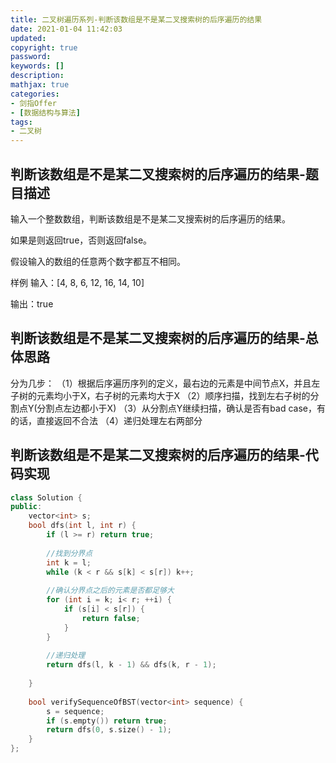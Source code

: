 ```yaml
---
title: 二叉树遍历系列-判断该数组是不是某二叉搜索树的后序遍历的结果
date: 2021-01-04 11:42:03
updated:
copyright: true
password:
keywords: []
description: 
mathjax: true
categories:
- 剑指Offer
- [数据结构与算法]
tags: 
- 二叉树
---
```


## 判断该数组是不是某二叉搜索树的后序遍历的结果-题目描述

输入一个整数数组，判断该数组是不是某二叉搜索树的后序遍历的结果。

如果是则返回true，否则返回false。

假设输入的数组的任意两个数字都互不相同。

样例
输入：[4, 8, 6, 12, 16, 14, 10]

输出：true

## 判断该数组是不是某二叉搜索树的后序遍历的结果-总体思路

分为几步：
（1）根据后序遍历序列的定义，最右边的元素是中间节点X，并且左子树的元素均小于X，右子树的元素均大于X
（2）顺序扫描，找到左右子树的分割点Y(分割点左边都小于X)
（3）从分割点Y继续扫描，确认是否有bad case，有的话，直接返回不合法
（4）递归处理左右两部分

## 判断该数组是不是某二叉搜索树的后序遍历的结果-代码实现

```cpp
class Solution {
public:
    vector<int> s;
    bool dfs(int l, int r) {
        if (l >= r) return true;
        
        //找到分界点
        int k = l;
        while (k < r && s[k] < s[r]) k++;
        
        //确认分界点之后的元素是否都足够大
        for (int i = k; i< r; ++i) {
            if (s[i] < s[r]) {
                return false;
            }
        }
        
        //递归处理
        return dfs(l, k - 1) && dfs(k, r - 1);
        
    }
    
    bool verifySequenceOfBST(vector<int> sequence) {
        s = sequence;
        if (s.empty()) return true;
        return dfs(0, s.size() - 1);
    }
};
```
